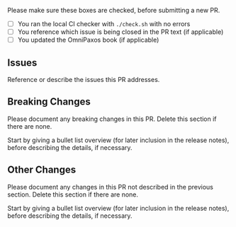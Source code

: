 Please make sure these boxes are checked, before submitting a new PR.

- [ ] You ran the local CI checker with `./check.sh` with no errors
- [ ] You reference which issue is being closed in the PR text (if applicable)
- [ ] You updated the OmniPaxos book (if applicable)

## Issues

Reference or describe the issues this PR addresses.

## Breaking Changes

Please document any breaking changes in this PR. 
Delete this section if there are none.

Start by giving a bullet list overview (for later inclusion in the release notes), before describing the details, if necessary.

## Other Changes

Please document any changes in this PR not described in the previous section.
Delete this section if there are none.

Start by giving a bullet list overview (for later inclusion in the release notes), before describing the details, if necessary.